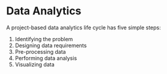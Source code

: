 # Data Analytics
A project-based data analytics life cycle has five simple steps:
  1. Identifying the problem
  2. Designing data requirements
  3. Pre-processing data
  4. Performing data analysis
  5. Visualizing data
